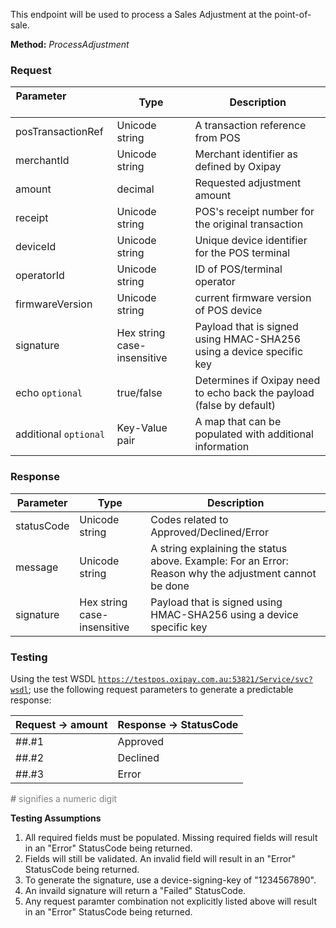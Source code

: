 This endpoint will be used to process a Sales Adjustment at the point-of-sale.

**Method:** *ProcessAdjustment*

<h3>Request</h3>

Parameter &nbsp; &nbsp; &nbsp; &nbsp; &nbsp;&nbsp; &nbsp; &nbsp; &nbsp; &nbsp;&nbsp;| Type | Description
-----------|------|-------------
posTransactionRef | Unicode string | A transaction reference from POS
merchantId | Unicode string | Merchant identifier as defined by Oxipay
amount | decimal | Requested adjustment amount
receipt | Unicode string | POS's receipt number for the original transaction
deviceId | Unicode string | Unique device identifier for the POS terminal
operatorId | Unicode string | ID of POS/terminal operator
firmwareVersion | Unicode string | current firmware version of POS device
signature | Hex string case-insensitive | Payload that is signed using HMAC-SHA256 using a device specific key
echo <code class="optional">optional</code> | true/false | Determines if Oxipay need to echo back the payload (false by default)
additional <code class="optional">optional</code> | Key-Value pair | A map that can be populated with additional information

<h3>Response</h3>

Parameter | Type | Description
-----------|------|-------------
statusCode | Unicode string | Codes related to Approved/Declined/Error
message | Unicode string | A string explaining the status above. Example: For an Error: Reason why the adjustment cannot be done
signature | Hex string case-insensitive | Payload that is signed using HMAC-SHA256 using a device specific key

<h3>Testing</h3>

Using the test WSDL <code>https://testpos.oxipay.com.au:53821/Service/svc?wsdl</code>; use the following request parameters to generate a predictable response:

Request -> amount | Response -> StatusCode
-----------|------------
##.#1 | Approved
##.#2 | Declined
##.#3 | Error

<span style="color:grey;"><b>#</b> signifies a numeric digit</span>

**Testing Assumptions**

1. All required fields must be populated. Missing required fields will result in an "Error" StatusCode being returned.
2. Fields will still be validated. An invalid field will result in an "Error" StatusCode being returned.
3. To generate the signature, use a device-signing-key of "1234567890".
4. An invaild signature will return a "Failed" StatusCode.
5. Any request paramter combination not explicitly listed above will result in an "Error" StatusCode being returned.
